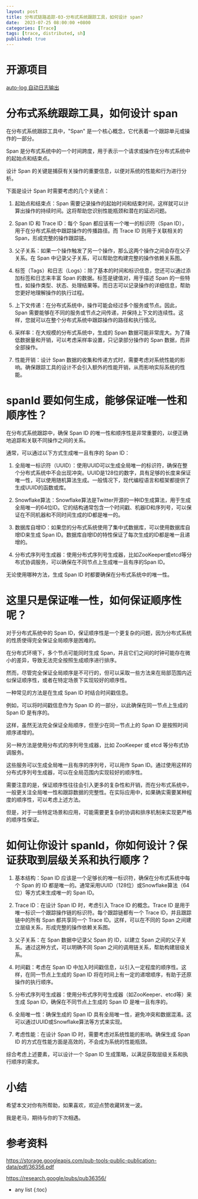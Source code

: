 ```yaml
---
layout: post
title: 分布式链路追踪-03-分布式系统跟踪工具，如何设计 span? 
date:  2023-07-25 08:00:00 +0800
categories: [Trace]
tags: [trace, distributed, sh]
published: true
---
```


# 开源项目

[auto-log 自动日志输出](https://github.com/houbb/auto-log)

# 分布式系统跟踪工具，如何设计 span

在分布式系统跟踪工具中，"Span" 是一个核心概念，它代表着一个跟踪单元或操作的一部分。

Span 是分布式系统中的一个时间跨度，用于表示一个请求或操作在分布式系统中的起始点和结束点。

设计 Span 的关键是捕获有关操作的重要信息，以便对系统的性能和行为进行分析。

下面是设计 Span 时需要考虑的几个关键点：

1. 起始点和结束点：Span 需要记录操作的起始时间和结束时间，这样就可以计算出操作的持续时间。这将帮助您识别性能瓶颈和潜在的延迟问题。

2. Span ID 和 Trace ID：每个 Span 都应该有一个唯一的标识符（Span ID），用于在分布式系统中跟踪操作的传播路径。而 Trace ID 则用于关联相关的 Span，形成完整的操作跟踪链。

3. 父子关系：如果一个操作触发了另一个操作，那么这两个操作之间会存在父子关系。在 Span 中记录父子关系，可以帮助您构建完整的操作依赖关系图。

4. 标签（Tags）和日志（Logs）：除了基本的时间和标识信息，您还可以通过添加标签和日志来丰富 Span 的数据。标签是键值对，用于描述 Span 的一些特性，如操作类型、状态、处理结果等。而日志可以记录操作的详细信息，帮助您更好地理解操作的执行过程。

5. 上下文传递：在分布式系统中，操作可能会经过多个服务或节点。因此，Span 需要能够在不同的服务或节点之间传递，并保持上下文的连续性。这样，您就可以在整个分布式系统中跟踪操作的路径和执行情况。

6. 采样率：在大规模的分布式系统中，生成的 Span 数据可能非常庞大。为了降低数据量和开销，可以考虑采样率设置，只记录部分操作的 Span 数据，而非全部操作。

7. 性能开销：设计 Span 数据的收集和传递方式时，需要考虑对系统性能的影响。确保跟踪工具的设计不会引入额外的性能开销，从而影响实际系统的性能。

# spanId 要如何生成，能够保证唯一性和顺序性？

在分布式系统跟踪中，确保 Span ID 的唯一性和顺序性是非常重要的，以便正确地追踪和关联不同操作之间的关系。

通常，可以通过以下方式生成唯一且有序的 Span ID：

1. 全局唯一标识符（UUID）：使用UUID可以生成全局唯一的标识符，确保在整个分布式系统中不会出现冲突。UUID是128位的数字，具有足够的长度来保证唯一性，可以使用随机算法生成。一般情况下，现代编程语言和框架都提供了生成UUID的函数或库。

2. Snowflake算法：Snowflake算法是Twitter开源的一种ID生成算法，用于生成全局唯一的64位ID。它的结构通常包含一个时间戳、机器ID和序列号，可以保证在不同机器和不同时间生成的ID都是唯一的。

3. 数据库自增ID：如果您的分布式系统使用了集中式数据库，可以使用数据库自增ID来生成 Span ID。数据库自增ID的特性保证了每次生成的ID都是唯一且递增的。

4. 分布式序列号生成器：使用分布式序列号生成器，比如ZooKeeper或etcd等分布式协调服务，可以确保在不同节点上生成唯一且有序的Span ID。

无论使用哪种方法，生成 Span ID 时都要确保在分布式系统中的唯一性。

# 这里只是保证唯一性，如何保证顺序性呢？

对于分布式系统中的 Span ID，保证顺序性是一个更复杂的问题，因为分布式系统的性质使得完全保证全局顺序是困难的。

在分布式环境下，多个节点可能同时生成 Span，并且它们之间的时钟可能存在微小的差异，导致无法完全按照生成顺序进行排序。

然而，尽管完全保证全局顺序是不可行的，但可以采取一些方法来在局部范围内近似保证顺序性，或者在特定场景下实现较好的顺序性。

一种常见的方法是在生成 Span ID 时结合时间戳信息。

例如，可以将时间戳信息作为 Span ID 的一部分，以此确保在同一节点上生成的 Span ID 是有序的。

这样，虽然无法完全保证全局顺序，但至少在同一节点上的 Span ID 是按照时间顺序递增的。

另一种方法是使用分布式的序列号生成器，比如 ZooKeeper 或 etcd 等分布式协调服务。

这些服务可以生成全局唯一且有序的序列号，可以用作 Span ID。通过使用这样的分布式序列号生成器，可以在全局范围内实现较好的顺序性。

需要注意的是，保证顺序性往往会引入更多的复杂性和开销，而在分布式系统中，一般更关注全局唯一性和跟踪数据的完整性。在实际应用中，如果确实需要某种程度的顺序性，可以考虑上述方法。

但是，对于一些特定场景和应用，可能需要更复杂的协调和排序机制来实现更严格的顺序性保证。


# 如何让你设计 spanId，你如何设计？保证获取到层级关系和执行顺序？

1. 基本结构：Span ID 应该是一个足够长的唯一标识符，确保在分布式系统中每个 Span 的 ID 都是唯一的。通常采用UUID（128位）或Snowflake算法（64位）等方式来生成唯一的 Span ID。

2. Trace ID：在设计 Span ID 时，考虑引入 Trace ID 的概念。Trace ID 是用于唯一标识一个跟踪操作链的标识符。每个跟踪链都有一个 Trace ID，并且跟踪链中的所有 Span 都共享同一个 Trace ID。这样，可以在不同的 Span 之间建立层级关系，形成完整的操作依赖关系图。

3. 父子关系：在 Span 数据中记录父 Span 的 ID，以建立 Span 之间的父子关系。通过这种方式，可以明确不同 Span 之间的调用链关系，帮助构建层级关系。

4. 时间戳：考虑在 Span ID 中加入时间戳信息，以引入一定程度的顺序性。这样，在同一节点上生成的 Span ID 将在时间上有一定的递增顺序，有助于还原操作的执行顺序。

5. 分布式序列号生成器：使用分布式序列号生成器（如ZooKeeper、etcd等）来生成 Span ID，确保在不同节点上生成的 Span ID 是唯一且有序的。

6. 全局唯一性：确保生成的 Span ID 具有全局唯一性，避免冲突和数据混淆。这可以通过UUID或Snowflake算法等方式来实现。

7. 考虑性能：在设计 Span ID 时，需要考虑对系统性能的影响。确保生成 Span ID 的方式在性能方面是高效的，不会成为系统的性能瓶颈。

综合考虑上述要素，可以设计一个 Span ID 生成策略，以满足获取层级关系和执行顺序的需求。

# 小结

希望本文对你有所帮助，如果喜欢，欢迎点赞收藏转发一波。

我是老马，期待与你的下次相遇。

# 参考资料

https://storage.googleapis.com/pub-tools-public-publication-data/pdf/36356.pdf

https://research.google/pubs/pub36356/

* any list
{:toc}